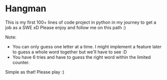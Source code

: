 # Hangman

This is my first 100+ lines of code project in python in my journey to get a job as a SWE xD Please enjoy and follow me on this path :)

Note:
- You can only guess one letter at a time. I might implement a feature later to guess a whole word together but we'll have to see :D
- You have 6 tries and have to guess the right word within the limited counter.

Simple as that! Please play :)
